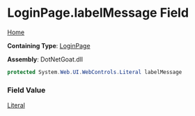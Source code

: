 # LoginPage\.labelMessage Field

[Home](../../../../../README.md)

**Containing Type**: [LoginPage](../README.md)

**Assembly**: DotNetGoat\.dll

```csharp
protected System.Web.UI.WebControls.Literal labelMessage
```

### Field Value

[Literal](https://docs.microsoft.com/en-us/dotnet/api/system.web.ui.webcontrols.literal)

